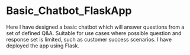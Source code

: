 # Basic_Chatbot_FlaskApp
Here I have designed a basic chatbot which will answer questions from a set of defined Q&amp;A. Suitable for use cases where possible question and response set is limited, such as customer success scenarios. I have deployed the app using Flask.
